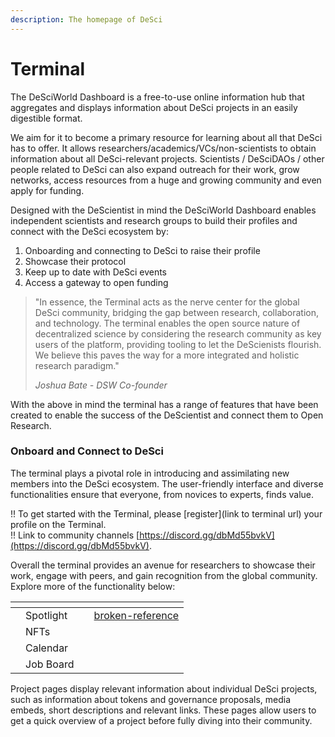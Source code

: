 ```yaml
---
description: The homepage of DeSci
---
```


# Terminal

The DeSciWorld Dashboard is a free-to-use online information hub that aggregates and displays information about DeSci projects in an easily digestible format.&#x20;

We aim for it to become a primary resource for learning about all that DeSci has to offer. It allows researchers/academics/VCs/non-scientists to obtain information about all DeSci-relevant projects. Scientists / DeSciDAOs / other people related to DeSci can also expand outreach for their work, grow networks, access resources from a huge and growing community and even apply for funding.

Designed with the DeScientist in mind the DeSciWorld Dashboard enables independent scientists and research groups to build their profiles and connect with the DeSci ecosystem by:

1. Onboarding and connecting to DeSci to raise their profile
2. Showcase their protocol
3. Keep up to date with DeSci events
4. Access a gateway to open funding

> "In essence, the Terminal acts as the nerve center for the global DeSci community, bridging the gap between research, collaboration, and technology. The terminal enables the open source nature of decentralized science by considering the research community as key users of the platform, providing tooling to let the DeScienists flourish. We believe this paves the way for a more integrated and holistic research paradigm."
>
> _Joshua Bate - DSW Co-founder_

With the above in mind the terminal has a range of features that have been created to enable the success of the DeScientist and connect them to Open Research.

### **Onboard and Connect to DeSci**

The terminal plays a pivotal role in introducing and assimilating new members into the DeSci ecosystem. The user-friendly interface and diverse functionalities ensure that everyone, from novices to experts, finds value.

!! To get started with the Terminal, please \[register]\(link to terminal url) your profile on the Terminal.\
!! Link to community channels [https://discord.gg/dbMd55bvkV](https://discord.gg/dbMd55bvkV).

Overall the terminal provides an avenue for researchers to showcase their work, engage with peers, and gain recognition from the global community. Explore more of the functionality below:

<table data-view="cards"><thead><tr><th></th><th></th><th></th><th data-hidden data-card-target data-type="content-ref"></th></tr></thead><tbody><tr><td></td><td>Spotlight</td><td></td><td><a href="../../../ecosystem/terminal/terminal/broken-reference/">broken-reference</a></td></tr><tr><td></td><td>NFTs</td><td></td><td></td></tr><tr><td></td><td>Calendar</td><td></td><td></td></tr><tr><td></td><td>Job Board</td><td></td><td></td></tr></tbody></table>

Project pages display relevant information about individual DeSci projects, such as information about tokens and governance proposals, media embeds, short descriptions and relevant links. These pages allow users to get a quick overview of a project before fully diving into their community.
